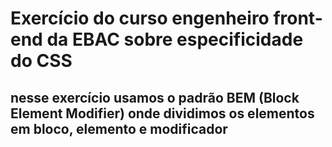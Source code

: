 # Exercício do curso engenheiro front-end da EBAC sobre especificidade do CSS

## nesse exercício usamos o padrão BEM (Block Element Modifier) onde dividimos os elementos em bloco, elemento e modificador
